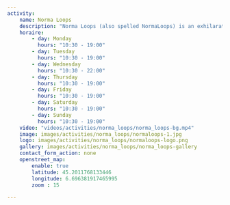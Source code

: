 ```yaml
---
activity:
    name: Norma Loops
    description: "Norma Loops (also spelled NormaLoops) is an exhilarating four‑seasons mountain coaster located at the entrance of the La Norma ski resort in the French Alps—Villarodin‑Bourget, Savoie.Norma Loops (also spelled NormaLoops) is an exhilarating four‑seasons mountain coaster." 
    horaire:
        - day: Monday
          hours: "10:30 - 19:00"
        - day: Tuesday
          hours: "10:30 - 19:00"
        - day: Wednesday
          hours: "10:30 - 22:00"
        - day: Thursday
          hours: "10:30 - 19:00"
        - day: Friday
          hours: "10:30 - 19:00"
        - day: Saturday
          hours: "10:30 - 19:00"
        - day: Sunday
          hours: "10:30 - 19:00"
    video: "videos/activities/norma_loops/norma_loops-bg.mp4"
    image: images/activities/norma_loops/normaloops-1.jpg
    logo: images/activities/norma_loops/normaloops-logo.png
    gallery: images/activities/norma_loops/norma_loops-gallery
    contact_form_action: none       
    openstreet_map:
        enable: true
        latitude: 45.2011768133446 
        longitude: 6.696381917465995
        zoom : 15

---
```

